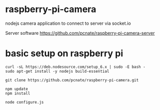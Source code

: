 # raspberry-pi-camera
nodejs camera application to connect to server via socket.io

Server software https://github.com/pcnate/raspberry-pi-camera-server

# basic setup on raspberry pi

    curl -sL https://deb.nodesource.com/setup_6.x | sudo -E bash -
    sudo apt-get install -y nodejs build-essential
    
    git clone https://github.com/pcnate/raspberry-pi-camera.git

    npm update
    npm install
    
    node configure.js
